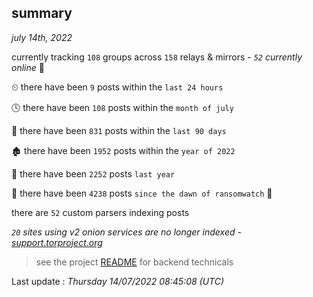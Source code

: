 
## summary
_july 14th, 2022_

currently tracking `108` groups across `158` relays & mirrors - _`52` currently online_ 📡

⏲ there have been `9` posts within the `last 24 hours`

🕓 there have been `108` posts within the `month of july`

📅 there have been `831` posts within the `last 90 days`

🏚 there have been `1952` posts within the `year of 2022`

🚀 there have been `2252` posts `last year`

🦕 there have been `4238` posts `since the dawn of ransomwatch` 🐣

there are `52` custom parsers indexing posts

_`20` sites using v2 onion services are no longer indexed - [support.torproject.org](https://support.torproject.org/onionservices/v2-deprecation/)_

> see the project [README](https://github.com/jmousqueton/ransomwatch#readme) for backend technicals



Last update : _Thursday 14/07/2022 08:45:08 (UTC)_

